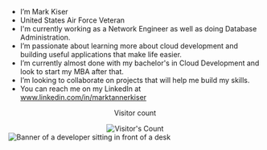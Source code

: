 - I’m Mark Kiser
- United States Air Force Veteran
- I'm currently working as a Network Engineer as well as doing Database Administration.
- I’m passionate about learning more about cloud development and building useful applications that make life easier.
- I’m currently almost done with my bachelor's in Cloud Development and look to start my MBA after that.
- I’m looking to collaborate on projects that will help me build my skills.
- You can reach me on my LinkedIn at www.linkedin.com/in/marktannerkiser

<!---
m-kiser/m-kiser is a ✨ special ✨ repository because its `README.md` (this file) appears on your GitHub profile.
You can click the Preview link to take a look at your changes.
--->
<div align="center"> 
  <p>Visitor count</p>
  <img src="https://profile-counter.glitch.me/m-kiser/count.svg" alt="Visitor's Count" />
</div>


<img src="https://github.com/m-kiser/m-kiser/blob/main/software-developer.png" alt="Banner of a developer sitting in front of a desk">

